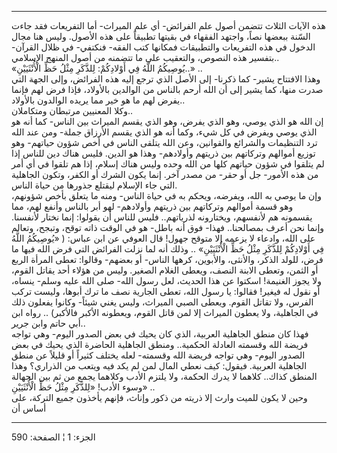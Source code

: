 ------------------------------------------------------------------------

هذه الآيات الثلاث تتضمن أصول علم الفرائض- أي علم الميراث- أما التفريعات
فقد جاءت السّنة ببعضها نصاً، واجتهد الفقهاء في بقيتها تطبيقاً على هذه
الأصول. وليس هنا مجال الدخول في هذه التفريعات والتطبيقات فمكانها كتب
الفقه- فنكتفي- في ظلال القرآن- بتفسير هذه النصوص، والتعقيب على ما تتضمنه
من أصول المنهج الإسلامي..  
«يُوصِيكُمُ اللَّهُ فِي أَوْلادِكُمْ: لِلذَّكَرِ مِثْلُ حَظِّ الْأُنْثَيَيْنِ..» ..  
وهذا الافتتاح يشير- كما ذكرنا- إلى الأصل الذي ترجع إليه هذه الفرائض،
وإلى الجهة التي صدرت منها، كما يشير إلى أن الله أرحم بالناس من الوالدين
بالأولاد، فإذا فرض لهم فإنما يفرض لهم ما هو خير مما يريده الوالدون
بالأولاد..  
وكلا المعنيين مرتبطان ومتكاملان..  
إن الله هو الذي يوصي، وهو الذي يفرض، وهو الذي يقسم الميراث بين الناس-
كما أنه هو الذي يوصي ويفرض في كل شيء، وكما أنه هو الذي يقسم الأرزاق
جملة- ومن عند الله ترد التنظيمات والشرائع والقوانين، وعن الله يتلقى
الناس في أخص شؤون حياتهم- وهو توزيع أموالهم وتركاتهم بين ذريتهم
وأولادهم- وهذا هو الدين. فليس هناك دين للناس إذا لم يتلقوا في شؤون
حياتهم كلها من الله وحده وليس هناك إسلام، إذا هم تلقوا في أي أمر من هذه
الأمور- جل أو حقر- من مصدر آخر. إنما يكون الشرك أو الكفر، وتكون الجاهلية
التي جاء الإسلام ليقتلع جذورها من حياة الناس.  
وإن ما يوصي به الله، ويفرضه، ويحكم به في حياة الناس- ومنه ما يتعلق بأخص
شؤونهم، وهو قسمة أموالهم وتركاتهم بين ذريتهم وأولادهم- لهو أبر بالناس
وأنفع لهم، مما يقسمونه هم لأنفسهم، ويختارونه لذرياتهم.. فليس للناس أن
يقولوا: إنما نختار لأنفسنا. وإنما نحن أعرف بمصالحنا.. فهذا- فوق أنه
باطل- هو في الوقت ذاته توقح، وتبجح، وتعالم على الله، وادعاء لا يزعمه إلا
متوقح جهول! قال العوفي عن ابن عباس: ( «يُوصِيكُمُ اللَّهُ فِي أَوْلادِكُمْ لِلذَّكَرِ مِثْلُ
حَظِّ الْأُنْثَيَيْنِ» .. وذلك أنه لما نزلت الفرائض التي فرض الله فيها ما فرض،
للولد الذكر، والأنثى، والأبوين، كرهها الناس- أو بعضهم- وقالوا: تعطى
المرأة الربع أو الثمن، وتعطى الابنة النصف، ويعطى الغلام الصغير. وليس من
هؤلاء أحد يقاتل القوم، ولا يجوز الغنيمة! اسكتوا عن هذا الحديث، لعل رسول
الله- صلى الله عليه وسلم- ينساه، أو نقول له فيغير! فقالوا: يا رسول الله،
تعطى الجارية نصف ما ترك أبوها، وليست تركب الفرس، ولا تقاتل القوم. ويعطى
الصبي الميراث، وليس يغني شيئاً- وكانوا يفعلون ذلك في الجاهلية، ولا يعطون
الميراث إلا لمن قاتل القوم، ويعطونه الأكبر فالأكبر) .. رواه ابن أبي حاتم
وابن جرير..  
فهذا كان منطق الجاهلية العربية، الذي كان يحيك في بعض الصدور اليوم- وهي
تواجه فريضة الله وقسمته العادلة الحكمية.. ومنطق الجاهلية الحاضرة الذي
يحيك في بعض الصدور اليوم- وهي تواجه فريضة الله وقسمته- لعله يختلف كثيراً
أو قليلاً عن منطق الجاهلية العربية. فيقول: كيف نعطي المال لمن لم يكد فيه
ويتعب من الذراري؟ وهذا المنطق كذاك.. كلاهما لا يدرك الحكمة، ولا يلتزم
الأدب وكلاهما يجمع من ثم بين الجهالة وسوء الأدب! «لِلذَّكَرِ مِثْلُ حَظِّ الْأُنْثَيَيْنِ»
..  
وحين لا يكون للميت وارث إلا ذريته من ذكور وإناث، فإنهم يأخذون جميع
التركة، على أساس أن

------------------------------------------------------------------------

الجزء: 1 ¦ الصفحة: 590
